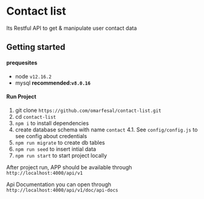 # Contact list

Its Restful API to get & manipulate user contact data

## Getting started

#### prequesites

- node `v12.16.2`
- mysql **recommended:`v8.0.16`**

#### Run Project

1. git clone `https://github.com/omarfesal/contact-list.git`
2. cd `contact-list`
3. `npm i` to install dependencies
4. create database schema with name `contact`
   4.1. See `config/config.js` to see config about credentials
5. `npm run migrate` to create db tables
6. `npm run seed` to insert intial data
7. `npm run start` to start project locally

After project run, APP should be available through `http://localhost:4000/api/v1`

Api Documentation you can open through `http://localhost:4000/api/v1/doc/api-docs`
